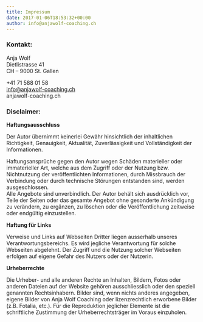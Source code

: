 ```yaml
---
title: Impressum
date: 2017-01-06T18:53:32+00:00
author: info@anjawolf-coaching.ch
---
```

### Kontakt:

Anja Wolf  
Dietlistrasse 41  
CH &#8211; 9000 St. Gallen

+41 71 588 01 58 </br>
info@anjawolf-coaching.ch </br>
anjawolf-coaching.ch </br>

### Disclaimer:

**Haftungsausschluss** 

Der Autor übernimmt keinerlei Gewähr hinsichtlich der inhaltlichen Richtigkeit, Genauigkeit, Aktualität, Zuverlässigkeit und Vollständigkeit der Informationen.

Haftungsansprüche gegen den Autor wegen Schäden materieller oder immaterieller Art, welche aus dem Zugriff oder der Nutzung bzw. Nichtnutzung der veröffentlichten Informationen, durch Missbrauch der Verbindung oder durch technische Störungen entstanden sind, werden ausgeschlossen.<br /> Alle Angebote sind unverbindlich. Der Autor behält sich ausdrücklich vor, Teile der Seiten oder das gesamte Angebot ohne gesonderte Ankündigung zu verändern, zu ergänzen, zu löschen oder die Veröffentlichung zeitweise oder endgültig einzustellen.

**Haftung für Links**
  
Verweise und Links auf Webseiten Dritter liegen ausserhalb unseres Verantwortungsbereichs. Es wird jegliche Verantwortung für solche Webseiten abgelehnt. Der Zugriff und die Nutzung solcher Webseiten erfolgen auf eigene Gefahr des Nutzers oder der Nutzerin.

**Urheberrechte**
  
Die Urheber- und alle anderen Rechte an Inhalten, Bildern, Fotos oder anderen Dateien auf der Website gehören ausschliesslich oder den speziell genannten Rechtsinhabern. Bilder sind, wenn nichts anderes angegeben, eigene Bilder von Anja Wolf Coaching oder lizenzrechtlich erworbene Bilder (z.B. Fotalia, etc.). Für die Reproduktion jeglicher Elemente ist die schriftliche Zustimmung der Urheberrechtsträger im Voraus einzuholen.
